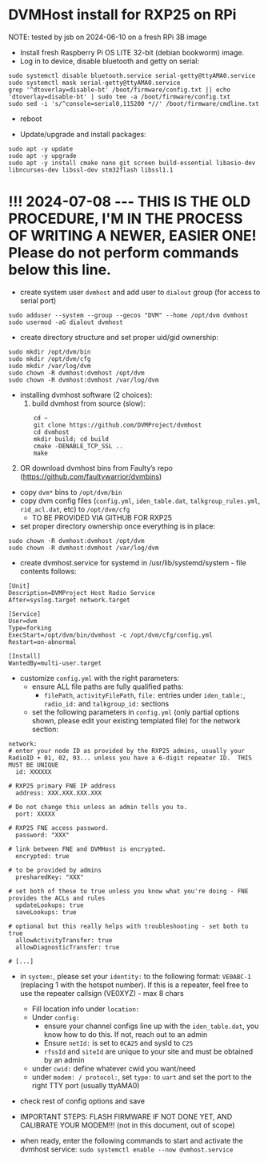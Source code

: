 # DVMHost install for RXP25 on RPi

NOTE: tested by jsb on 2024-06-10 on a fresh RPi 3B image

- Install fresh Raspberry Pi OS LITE 32-bit (debian bookworm) image.
- Log in to device, disable bluetooth and getty on serial:
```
sudo systemctl disable bluetooth.service serial-getty@ttyAMA0.service
sudo systemctl mask serial-getty@ttyAMA0.service
grep '^dtoverlay=disable-bt' /boot/firmware/config.txt || echo 'dtoverlay=disable-bt' | sudo tee -a /boot/firmware/config.txt
sudo sed -i 's/^console=serial0,115200 *//' /boot/firmware/cmdline.txt
```
- reboot

- Update/upgrade and install packages:
```
sudo apt -y update
sudo apt -y upgrade
sudo apt -y install cmake nano git screen build-essential libasio-dev libncurses-dev libssl-dev stm32flash libssl1.1
```

# !!! 2024-07-08 --- THIS IS THE OLD PROCEDURE, I'M IN THE PROCESS OF WRITING A NEWER, EASIER ONE!  Please do not perform commands below this line.

- create system user ```dvmhost``` and add user to ```dialout``` group (for access to serial port)
```
sudo adduser --system --group --gecos "DVM" --home /opt/dvm dvmhost
sudo usermod -aG dialout dvmhost
```

- create directory structure and set proper uid/gid ownership:
```
sudo mkdir /opt/dvm/bin
sudo mkdir /opt/dvm/cfg
sudo mkdir /var/log/dvm
sudo chown -R dvmhost:dvmhost /opt/dvm
sudo chown -R dvmhost:dvmhost /var/log/dvm
```

- installing dvmhost software (2 choices):
   1. build dvmhost from source (slow):
```
       cd ~
       git clone https://github.com/DVMProject/dvmhost
       cd dvmhost
       mkdir build; cd build
       cmake -DENABLE_TCP_SSL ..
       make
```
   2. OR download dvmhost bins from Faulty’s repo (https://github.com/faultywarrior/dvmbins)
- copy ```dvm*``` bins to ```/opt/dvm/bin```
- copy dvm config files (```config.yml```, ```iden_table.dat```, ```talkgroup_rules.yml```, ```rid_acl.dat```, etc) to ```/opt/dvm/cfg```
    - TO BE PROVIDED VIA GITHUB FOR RXP25
- set proper directory ownership once everything is in place:
```
sudo chown -R dvmhost:dvmhost /opt/dvm
sudo chown -R dvmhost:dvmhost /var/log/dvm
```

- create dvmhost.service for systemd in /usr/lib/systemd/system - file contents follows:
```
[Unit]
Description=DVMProject Host Radio Service
After=syslog.target network.target

[Service]
User=dvm
Type=forking
ExecStart=/opt/dvm/bin/dvmhost -c /opt/dvm/cfg/config.yml
Restart=on-abnormal

[Install]
WantedBy=multi-user.target
```

- customize ```config.yml``` with the right parameters:
  - ensure ALL file paths are fully qualified paths:
     - ```filePath```, ```activityFilePath```, ```file:``` entries under ```iden_table:```, ```radio_id:``` and ```talkgroup_id:``` sections
  - set the following parameters in ```config.yml``` (only partial options shown, please edit your existing templated file) for the network section:
```
network:
# enter your node ID as provided by the RXP25 admins, usually your RadioID + 01, 02, 03... unless you have a 6-digit repeater ID.  THIS MUST BE UNIQUE
  id: XXXXXX 

# RXP25 primary FNE IP address
  address: XXX.XXX.XXX.XXX

# Do not change this unless an admin tells you to.
  port: XXXXX

# RXP25 FNE access password.
  password: "XXX"

# link between FNE and DVMHost is encrypted.
  encrypted: true

# to be provided by admins
  presharedKey: "XXX" 

# set both of these to true unless you know what you're doing - FNE provides the ACLs and rules
  updateLookups: true  
  saveLookups: true

# optional but this really helps with troubleshooting - set both to true
  allowActivityTransfer: true
  allowDiagnosticTransfer: true

# [...]
```
   - in ```system:```, please set your ```identity:``` to the following format: ```VE0ABC-1``` (replacing 1 with the hotspot number).  If this is a repeater, feel free to use the repeater callsign (VE0XYZ) - max 8 chars
        - Fill location info under ```location:```
        - Under ```config:```
            - ensure your channel configs line up with the ```iden_table.dat```, you know how to do this.  If not, reach out to an admin
            - Ensure ```netId:``` is set to ```0CA25``` and sysId to ```C25```
            - ```rfssId``` and ```siteId``` are unique to your site and must be obtained by an admin
        - under ```cwid:``` define whatever cwid you want/need
        - under ```modem: / protocol:```, set ```type:``` to ```uart``` and set the port to the right TTY port (usually ttyAMA0)
- check rest of config options and save

- IMPORTANT STEPS: FLASH FIRMWARE IF NOT DONE YET, AND CALIBRATE YOUR MODEM!!! (not in this document, out of scope)

- when ready, enter the following commands to start and activate the dvmhost service:
```sudo systemctl enable --now dvmhost.service```

